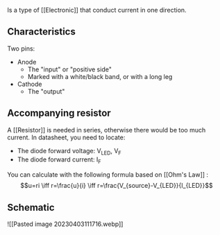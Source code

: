 Is a type of [[Electronic]] that conduct current in one direction.
## Characteristics
Two pins:
- Anode
	- The "input" or "positive side"
	- Marked with a white/black band, or with a long leg
- Cathode
	- The "output"
## Accompanying resistor
A [[Resistor]] is needed in series, otherwise there would be too much current.
In datasheet, you need to locate:
- The diode forward voltage: V<sub>LED</sub>, V<sub>F</sub>
- The diode forward current: I<sub>F</sub>

You can calculate with the following formula based on [[Ohm's Law]] :
$$u=ri \iff r=\frac{u}{i} \iff r=\frac{V_{source}-V_{LED}}{I_{LED}}$$
## Schematic
![[Pasted image 20230403111716.webp]]